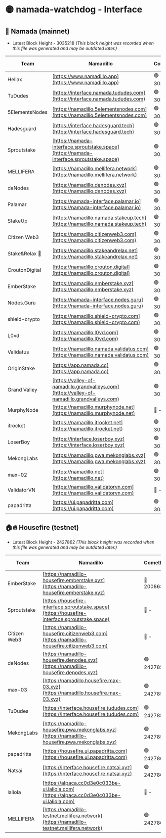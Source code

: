 # 🟡 namada-watchdog - Interface

## 🚀 Namada (mainnet)
- Latest Block Height - 3035218 *(This block height was recorded when this file was generated and may be outdated later.)*

| Team | Namadillo | CometBFT | Indexer | MASP Indexer |
|-|-|-|-|-|
| Heliax | [https://www.namadillo.app](https://www.namadillo.app) | 🟢 3035195 | 🟢 3035195 | 🟢 3035195 |
| TuDudes | [https://interface.namada.tududes.com](https://interface.namada.tududes.com) | 🟢 3035196 | 🟢 3035195 | 🟢 3035196 |
| 5ElementsNodes | [https://namadillo.5elementsnodes.com](https://namadillo.5elementsnodes.com) | 🟢 3035196 | 🟢 3035196 | 🟢 3035196 |
| Hadesguard | [https://interface.hadesguard.tech](https://interface.hadesguard.tech) | 🟢 3035197 | 🟢 3035197 | 🟢 3035197 |
| Sproutstake | [https://namada-interface.sproutstake.space](https://namada-interface.sproutstake.space) | 🟢 3035197 | 🔴 2797937 | 🔴 - |
| MELLIFERA | [https://namadillo.mellifera.network](https://namadillo.mellifera.network) | 🟢 3035200 | 🟢 3035200 | 🟢 3035200 |
| deNodes | [https://namadillo.denodes.xyz](https://namadillo.denodes.xyz) | 🟢 3035201 | 🟢 3035201 | 🟢 3035201 |
| Palamar | [https://namada-interface.palamar.io](https://namada-interface.palamar.io) | 🟢 3035202 | 🟢 3035202 | 🟢 3035202 |
| StakeUp | [https://namadillo.namada.stakeup.tech](https://namadillo.namada.stakeup.tech) | 🟢 3035203 | 🟢 3035203 | 🟢 3035203 |
| Citizen Web3 | [https://namadillo.citizenweb3.com](https://namadillo.citizenweb3.com) | 🟢 3035203 | 🟢 3035203 | 🟢 3035203 |
| Stake&Relax 🦥 | [https://namadillo.stakeandrelax.net](https://namadillo.stakeandrelax.net) | 🟢 3035204 | 🟢 3035204 | 🟢 3035204 |
| CroutonDigital | [https://namadillo.crouton.digital](https://namadillo.crouton.digital) | 🟢 3035205 | 🟢 3035205 | 🟢 3035205 |
| EmberStake | [https://namadillo.emberstake.xyz](https://namadillo.emberstake.xyz) | 🟢 3035206 | 🟢 3035205 | 🟢 3035205 |
| Nodes.Guru | [https://namada-interface.nodes.guru](https://namada-interface.nodes.guru) | 🟢 3035206 | 🟢 3035206 | 🟢 3035206 |
| shield-crypto | [https://namadillo.shield-crypto.com](https://namadillo.shield-crypto.com) | 🟢 3035207 | 🟢 3035207 | 🟢 3035207 |
| L0vd | [https://namadillo.l0vd.com](https://namadillo.l0vd.com) | 🟢 3035208 | 🟢 3035208 | 🟢 3035208 |
| Validatus | [https://namadillo.namada.validatus.com](https://namadillo.namada.validatus.com) | 🟢 3035209 | 🟢 3035209 | 🟢 3035209 |
| OriginStake | [https://app.namada.cc](https://app.namada.cc) | 🟢 3035210 | 🟢 3035210 | 🟢 3035210 |
| Grand Valley | [https://valley-of-namadillo.grandvalleys.com](https://valley-of-namadillo.grandvalleys.com) | 🟢 3035210 | 🟢 3035210 | 🟢 3035210 |
| MurphyNode | [https://namadillo.murphynode.net](https://namadillo.murphynode.net) | 🔴 - | 🔴 - | 🔴 - |
| itrocket | [https://namadillo.itrocket.net](https://namadillo.itrocket.net) | 🟢 3035213 | 🟢 3035213 | 🟢 3035213 |
| LoserBoy | [https://interface.loserboy.xyz](https://interface.loserboy.xyz) | 🟢 3035214 | 🟢 3035213 | 🟢 3035213 |
| MekongLabs | [https://namadillo.pwa.mekonglabs.xyz](https://namadillo.pwa.mekonglabs.xyz) | 🟢 3035214 | 🟢 3035214 | 🟢 3035214 |
| max-02 | [https://namadillo.net](https://namadillo.net) | 🟢 3035215 | 🟢 3035215 | 🟢 3035215 |
| ValidatorVN | [https://namadillo.validatorvn.com](https://namadillo.validatorvn.com) | 🔴 - | 🔴 - | 🔴 - |
| papadritta | [https://ui.papadritta.com](https://ui.papadritta.com) | 🟢 3035218 | 🟢 3035218 | 🟢 3035218 |

## 🏠🔥 Housefire (testnet)
- Latest Block Height - 2427862 *(This block height was recorded when this file was generated and may be outdated later.)*

| Team | Namadillo | CometBFT | Indexer | MASP Indexer |
|-|-|-|-|-|
| EmberStake | [https://namadillo-housefire.emberstake.xyz](https://namadillo-housefire.emberstake.xyz) | 🔴 2008636 | 🔴 - | 🔴 - |
| Sproutstake | [https://housefire-interface.sproutstake.space](https://housefire-interface.sproutstake.space) | 🔴 - | 🔴 - | 🔴 - |
| Citizen Web3 | [https://namadillo-housefire.citizenweb3.com](https://namadillo-housefire.citizenweb3.com) | 🔴 - | 🔴 - | 🔴 - |
| deNodes | [https://namadillo-housefire.denodes.xyz](https://namadillo-housefire.denodes.xyz) | 🟢 2427856 | 🟢 2427856 | 🟢 2427856 |
| max-03 | [https://namadillo.housefire.max-03.xyz](https://namadillo.housefire.max-03.xyz) | 🟢 2427857 | 🔴 2167206 | 🟢 2427857 |
| TuDudes | [https://interface.housefire.tududes.com](https://interface.housefire.tududes.com) | 🟢 2427858 | 🟢 2427858 | 🟢 2427858 |
| MekongLabs | [https://namadillo-housefire.pwa.mekonglabs.xyz](https://namadillo-housefire.pwa.mekonglabs.xyz) | 🟢 2427858 | 🟢 2427858 | 🟢 2427858 |
| papadritta | [https://housefire.ui.papadritta.com](https://housefire.ui.papadritta.com) | 🟢 2427860 | 🟢 2427860 | 🟢 2427860 |
| Natsai | [https://interface.housefire.natsai.xyz](https://interface.housefire.natsai.xyz) | 🟢 2427860 | 🟢 2427860 | 🟢 2427861 |
| laliola | [https://alpaca.cc0d3e0c033be-ui.laliola.com](https://alpaca.cc0d3e0c033be-ui.laliola.com) | 🔴 - | 🔴 - | 🔴 - |
| MELLIFERA | [https://namadillo-testnet.mellifera.network](https://namadillo-testnet.mellifera.network) | 🟢 2427862 | 🟢 2427862 | 🟢 2427862 |

